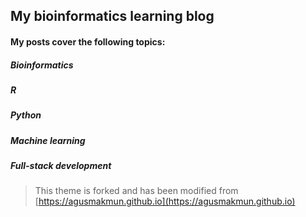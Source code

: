 ## My bioinformatics learning blog

#### My posts cover the following topics:

##### Bioinformatics

##### R

##### Python

##### Machine learning

##### Full-stack development

> This theme is forked and has been modified from [https://agusmakmun.github.io](https://agusmakmun.github.io)


